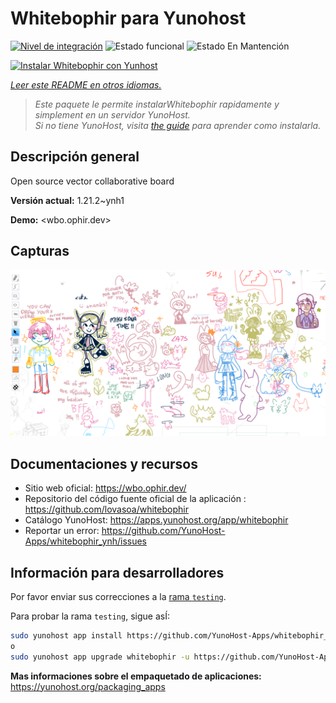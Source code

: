 <!--
Este archivo README esta generado automaticamente<https://github.com/YunoHost/apps/tree/master/tools/readme_generator>
No se debe editar a mano.
-->

# Whitebophir para Yunohost

[![Nivel de integración](https://dash.yunohost.org/integration/whitebophir.svg)](https://ci-apps.yunohost.org/ci/apps/whitebophir/) ![Estado funcional](https://ci-apps.yunohost.org/ci/badges/whitebophir.status.svg) ![Estado En Mantención](https://ci-apps.yunohost.org/ci/badges/whitebophir.maintain.svg)

[![Instalar Whitebophir con Yunhost](https://install-app.yunohost.org/install-with-yunohost.svg)](https://install-app.yunohost.org/?app=whitebophir)

*[Leer este README en otros idiomas.](./ALL_README.md)*

> *Este paquete le permite instalarWhitebophir rapidamente y simplement en un servidor YunoHost.*  
> *Si no tiene YunoHost, visita [the guide](https://yunohost.org/install) para aprender como instalarla.*

## Descripción general

Open source vector collaborative board

**Versión actual:** 1.21.2~ynh1

**Demo:** <wbo.ophir.dev>

## Capturas

![Captura de Whitebophir](./doc/screenshots/screenshots.png)

## Documentaciones y recursos

- Sitio web oficial: <https://wbo.ophir.dev/>
- Repositorio del código fuente oficial de la aplicación : <https://github.com/lovasoa/whitebophir>
- Catálogo YunoHost: <https://apps.yunohost.org/app/whitebophir>
- Reportar un error: <https://github.com/YunoHost-Apps/whitebophir_ynh/issues>

## Información para desarrolladores

Por favor enviar sus correcciones a la [rama `testing`](https://github.com/YunoHost-Apps/whitebophir_ynh/tree/testing).

Para probar la rama `testing`, sigue asÍ:

```bash
sudo yunohost app install https://github.com/YunoHost-Apps/whitebophir_ynh/tree/testing --debug
o
sudo yunohost app upgrade whitebophir -u https://github.com/YunoHost-Apps/whitebophir_ynh/tree/testing --debug
```

**Mas informaciones sobre el empaquetado de aplicaciones:** <https://yunohost.org/packaging_apps>
